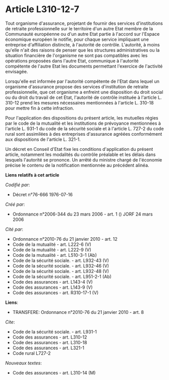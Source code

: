 # Article L310-12-7

Tout organisme d'assurance, projetant de fournir des services d'institutions de retraite professionnelle sur le territoire
d'un autre Etat membre de la Communauté européenne ou d'un autre Etat partie à l'accord sur l'Espace économique européen le
notifie, pour chaque service impliquant une entreprise d'affiliation distincte, à l'autorité de contrôle. L'autorité, à moins
qu'elle n'ait des raisons de penser que les structures administratives ou la situation financière de l'organisme ne sont pas
compatibles avec les opérations proposées dans l'autre Etat, communique à l'autorité compétente de l'autre Etat les documents
permettant l'exercice de l'activité envisagée.

Lorsqu'elle est informée par l'autorité compétente de l'Etat dans lequel un organisme d'assurance propose des services
d'institution de retraite professionnelle, que cet organisme a enfreint une disposition du droit social ou du droit du
travail de cet Etat, l'autorité de contrôle instituée à l'article L. 310-12 prend les mesures nécessaires mentionnées à
l'article L. 310-18 pour mettre fin à cette infraction.

Pour l'application des dispositions du présent article, les mutuelles régies par le code de la mutualité et les institutions
de prévoyance mentionnées à l'article L. 931-1 du code de la sécurité sociale et à l'article L. 727-2 du code rural sont
assimilées à des entreprises d'assurance agréées conformément aux dispositions de l'article L. 321-1.

Un décret en Conseil d'Etat fixe les conditions d'application du présent article, notamment les modalités du contrôle
préalable et les délais dans lesquels l'autorité se prononce. Un arrêté du ministre chargé de l'économie précise le contenu
de la notification mentionnée au précédent alinéa.

**Liens relatifs à cet article**

_Codifié par_:

  - Décret n°76-666 1976-07-16

_Créé par_:

  - Ordonnance n°2006-344 du 23 mars 2006 - art. 1 () JORF 24 mars 2006

_Cité par_:

  - Ordonnance n°2010-76 du 21 janvier 2010 - art. 12
  - Code de la mutualité - art. L222-6 (V)
  - Code de la mutualité - art. L222-9 (V)
  - Code de la mutualité - art. L510-3-1 (Ab)
  - Code de la sécurité sociale. - art. L932-43 (V)
  - Code de la sécurité sociale. - art. L932-46 (V)
  - Code de la sécurité sociale. - art. L932-48 (V)
  - Code de la sécurité sociale. - art. L951-2-1 (Ab)
  - Code des assurances - art. L143-4 (V)
  - Code des assurances - art. L143-9 (V)
  - Code des assurances - art. R310-17-1 (V)

**Liens**:

  - TRANSFERE: Ordonnance n°2010-76 du 21 janvier 2010 - art. 8

_Cite_:

  - Code de la sécurité sociale. - art. L931-1
  - Code des assurances - art. L310-12
  - Code des assurances - art. L310-18
  - Code des assurances - art. L321-1
  - Code rural L727-2

_Nouveaux textes_:

  - Code des assurances - art. L310-14 (M)
